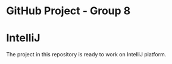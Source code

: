 # GitHub Project - Group 8
# IntelliJ

The project in this repository is ready to work on IntelliJ platform. 
